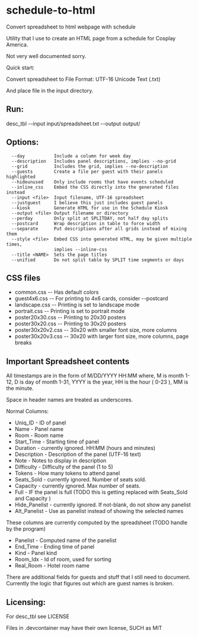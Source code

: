 # schedule-to-html
Convert spreadsheet to html webpage with schedule

Utility that I use to create an HTML page from a schedule for Cosplay America.

Not very well documented sorry.

Quick start:

Convert spreadsheet to File Format: UTF-16 Unicode Text (.txt)

And place file in the input directory.

## Run:

desc_tbl --input input/spreadsheet.txt --output output/

## Options:
```
  --day           Include a column for week day
  --description   Includes panel descriptions, implies --no-grid
  --grid          Includes the grid, implies --no-description
  --guests        Create a file per guest with their panels highlighted
  --hideunused    Only include rooms that have events scheduled
  --inline_css    Embed the CSS directly into the generated files instead
  --input <file>  Input filename, UTF-16 spreadsheet
  --justguest     I believe this just includes guest panels
  --kiosk         Generate HTML for use in the Schedule Kiosk
  --output <file> Output filename or directory
  --perday        Only split at SPLITDAY, not half day splits
  --postcard      Wrap description in table to force width
  --separate      Put descriptions after all grids instead of mixing them
  --style <file>  Embed CSS into generated HTML, may be given multiple times,
                  implies --inline-css
  --title <NAME>  Sets the page titles
  --unified       Do not split table by SPLIT time segments or days
```

## CSS files

* common.css -- Has default colors
* guest4x6.css -- For printing to 4x6 cards, consider --postcard
* landscape.css -- Printing is set to landscape mode
* portrait.css -- Printing is set to portrait mode
* poster20x30.css -- Printing to 20x30 posters
* poster30x20.css -- Printing to 30x20 posters
* poster30x20v2.css -- 30x20 with smaller font size, more columns
* poster30x20v3.css -- 30x20 with larger font size, more columns, page breaks

## Important Spreadsheet contents

All timestamps are in the form of M/DD/YYYY HH:MM where, M is month 1-12, D is day of month 1-31, YYYY is the year, HH is the hour ( 0-23 ), MM is the minute.

Space in header names are treated as underscores.

Normal Columns:

* Uniq_ID - ID of panel
* Name - Panel name
* Room - Room name
* Start_Time - Starting time of panel
* Duration - currently ignored. HH:MM (hours and minutes)
* Description - Description of the panel (UTF-16 text)
* Note - Notes to display in description
* Difficulty - Difficulty of the panel (1 to 5)
* Tokens - How many tokens to attend panel
* Seats_Sold - currently ignored. Number of seats sold.
* Capacity - currently ignored. Max number of seats.
* Full - IF the panel is full (TODO this is getting replaced with Seats_Sold and Capacity )
* Hide_Panelist - currently ignored. If not-blank, do not show any panelist
* Alt_Panelist - Use as panelist instead of showing the selected names

These columns are currently computed by the spreadsheet (TODO handle by the program)

* Panelist - Computed name of the panelist
* End_Time - Ending time of panel
* Kind - Panel kind
* Room_Idx - Id of room, used for sorting
* Real_Room - Hotel room name

There are additional fields for guests and stuff that I still need to document. Currently the logic that figures out which are guest names is broken.

## Licensing:

For desc_tbl see LICENSE

Files in .devcontainer may have their own license, SUCH as MIT
